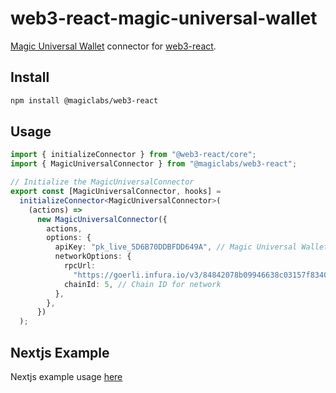# web3-react-magic-universal-wallet

[Magic Universal Wallet](https://magic.link/docs/universal/overview) connector for [web3-react](https://github.com/Uniswap/web3-react).

## Install

```bash
npm install @magiclabs/web3-react
```

## Usage

```ts
import { initializeConnector } from "@web3-react/core";
import { MagicUniversalConnector } from "@magiclabs/web3-react";

// Initialize the MagicUniversalConnector
export const [MagicUniversalConnector, hooks] =
  initializeConnector<MagicUniversalConnector>(
    (actions) =>
      new MagicUniversalConnector({
        actions,
        options: {
          apiKey: "pk_live_5D6B70DDBFDD649A", // Magic Universal Wallet Publishable API key
          networkOptions: {
            rpcUrl:
              "https://goerli.infura.io/v3/84842078b09946638c03157f83405213", // RPC URL
            chainId: 5, // Chain ID for network
          },
        },
      })
  );
```

## Nextjs Example

Nextjs example usage [here](https://github.com/Unboxed-Software/web3-react-magic-connect-nextjs)
